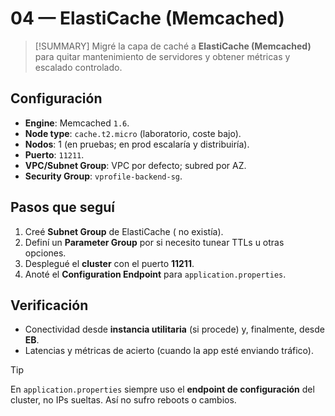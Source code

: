<!-- 04-elasticache-memcached.md -->
# 04 — ElastiCache (Memcached)

> [!SUMMARY]
> Migré la capa de caché a **ElastiCache (Memcached)** para quitar mantenimiento de servidores y obtener métricas y escalado controlado.

## Configuración
- **Engine**: Memcached `1.6`.
- **Node type**: `cache.t2.micro` (laboratorio, coste bajo).
- **Nodos**: 1 (en pruebas; en prod escalaría y distribuiría).
- **Puerto**: `11211`.
- **VPC/Subnet Group**: VPC por defecto; subred por AZ.
- **Security Group**: `vprofile-backend-sg`.

## Pasos que seguí
1. Creé **Subnet Group** de ElastiCache ( no existía).
2. Definí un **Parameter Group** por si necesito tunear TTLs u otras opciones.
3. Desplegué el **cluster** con el puerto **11211**.
4. Anoté el **Configuration Endpoint** para `application.properties`.

## Verificación
- Conectividad desde **instancia utilitaria** (si procede) y, finalmente, desde **EB**.
- Latencias y métricas de acierto (cuando la app esté enviando tráfico).

> [!TIP]
> En `application.properties` siempre uso el **endpoint de configuración** del cluster, no IPs sueltas. Así no sufro reboots o cambios.

